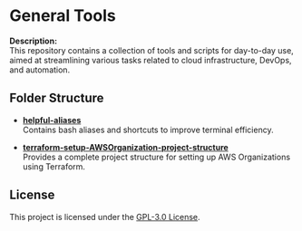 # General Tools

**Description:**  
This repository contains a collection of tools and scripts for day-to-day use, aimed at streamlining various tasks related to cloud infrastructure, DevOps, and automation.

## Folder Structure

- **[helpful-aliases](https://github.com/obsidiancloud/general-tools/tree/main/helpful-aliases)**  
  Contains bash aliases and shortcuts to improve terminal efficiency.

- **[terraform-setup-AWSOrganization-project-structure](https://github.com/obsidiancloud/general-tools/tree/main/terraform-setup-AWSOrganization-project-structure)**  
  Provides a complete project structure for setting up AWS Organizations using Terraform.

## License
This project is licensed under the [GPL-3.0 License](https://github.com/obsidiancloud/general-tools/blob/main/LICENSE).
